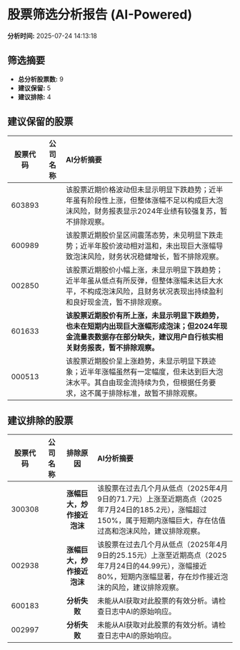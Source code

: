 # 股票筛选分析报告 (AI-Powered)

**分析时间:** 2025-07-24 14:13:18

## 筛选摘要

- **总分析股票数:** 9
- **建议保留:** 5
- **建议排除:** 4

## 建议保留的股票

| 股票代码 | 公司名称 | AI分析摘要 |
|:---:|:---:|:---|
| 603893 |  | 该股票近期价格波动但未显示明显下跌趋势；近半年虽有阶段性上涨，但整体涨幅不足以构成巨大泡沫风险，财务报表显示2024年业绩有较强复苏，暂不排除观察。 |
| 600989 |  | 该股票近期股价呈区间震荡态势，未见明显下跌走势；近半年股价波动相对温和，未出现巨大涨幅导致泡沫风险，财务状况稳健增长，暂不排除观察。 |
| 002850 |  | 该股票近期股价小幅上涨，未显示明显下跌趋势；近半年虽从低点有所反弹，但整体涨幅未达巨大水平，不构成泡沫风险，且财务状况表现出持续盈利和良好现金流，暂不排除观察。 |
| 601633 |  | **该股票近期股价有所上涨，未显示明显下跌趋势，也未在短期内出现巨大涨幅形成泡沫；但2024年现金流量表数据存在部分缺失，建议用户自行核实相关财务报表，暂不排除观察。** |
| 000513 |  | 该股票近期股价呈上涨趋势，未显示明显下跌迹象；近半年涨幅虽然有一定幅度，但未达到巨大泡沫水平。其自由现金流持续为负，但根据任务要求，这不属于排除标准，故暂不排除观察。 |

## 建议排除的股票

| 股票代码 | 公司名称 | 排除原因 | AI分析摘要 |
|:---:|:---:|:---:|:---|
| 300308 |  | **涨幅巨大，炒作接近泡沫** | 该股票在过去几个月从低点（2025年4月9日的71.7元）上涨至近期高点（2025年7月24日的185.2元），涨幅超过150%，属于短期内涨幅巨大，存在估值过高和泡沫风险，建议排除观察。 |
| 002938 |  | **涨幅巨大，炒作接近泡沫** | 该股票在过去几个月从低点（2025年4月9日的25.15元）上涨至近期高点（2025年7月24日的44.99元），涨幅接近80%，短期内涨幅显著，存在炒作接近泡沫的风险，建议排除观察。 |
| 600183 |  | **分析失败** | 未能从AI获取对此股票的有效分析。请检查日志中AI的原始响应。 |
| 002997 |  | **分析失败** | 未能从AI获取对此股票的有效分析。请检查日志中AI的原始响应。 |
